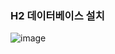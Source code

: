 ### H2 데이터베이스 설치

![image](https://user-images.githubusercontent.com/40969203/104451724-48ab7500-55e5-11eb-9838-e40a22d6c814.png)